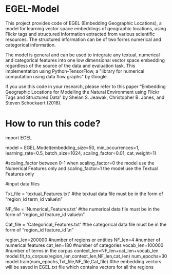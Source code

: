 # EGEL-Model

This project provides code of EGEL (Embedding Geographic Locations), a model for learning vector space embeddings of geographic locations, using Flickr tags and structured information extracted from various scientific resources. The structured information can be of two forms numerical and categorical information. 

The model is general and can be used to integrate any textual, numerical and categorical features into one low dimensional vector space embedding regardless of the source of the data and evaluation task. This implementation using Python-TensorFlow, a "library for numerical computation using data flow graphs" by Google. 

If you use this code in your research, please refer to this paper “Embedding Geographic Locations for Modelling the Natural Environment using Flickr Tags and Structured Data” by Shelan S. Jeawak, Christopher B. Jones, and Steven Schockaert (2018). 

# How to run this code?

import EGEL

model = EGEL.Model(embedding_size=50, min_occurrences=1, learning_rate=0.5, batch_size=1024, scaling_factor=0.01, cat_weight=1)

#scaling_factor between 0-1 when scaling_factor=0 the model use the Numerical Features only and scaling_factor=1 the model use the Textual Features only

#input data files

Txt_file = 'textual_Features.txt' 
#the textual data file must be in the form of “region_id  term_id  value\n”

NF_file = 'Numerical_Features.txt'
#the numerical data file must be in the form of “region_id  feature_id  value\n”

Cat_file = 'Categorical_Features.txt'
#the categorical data file must be in the form of “region_id  feature_id \n”
    
region_len=200000 #number of regions or entities
NF_len=4 #number of numerical features
cat_len=180 #number of categories
vocab_len=100000 #number of terms in the corpus
context_len=NF_len+cat_len+vocab_len
model.fit_to_corpus(region_len,context_len,NF_len,cat_len)
num_epochs=30
model.train(num_epochs,Txt_file,NF_file,Cat_file)
#the embedding vectors will be saved in EGEL.txt file which contains vectors for all the regions
